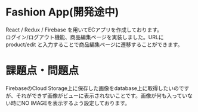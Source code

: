 # Fashion App(開発途中)
React / Redux / Firebase を用いてECアプリを作成しております。
<br>
ログイン/ログアウト機能、商品編集ページを実装しました。URLに product/edit と入力することで商品編集ページに遷移することができます。

# 課題点・問題点
FirebaseのCloud Storage上に保存した画像をdatabase上に取得したいのですが、それができず画像がビューに表示されないことです。画像が何も入っていない時にNO IMAGEを表示するよう設定しております。
